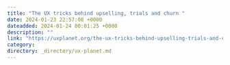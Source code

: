 ```yaml
---
title: "The UX tricks behind upselling, trials and churn "
date: 2024-01-23 22:57:08 +0000
dateadded: 2024-01-24 00:01:25 +0000
description: ""
link: "https://uxplanet.org/the-ux-tricks-behind-upselling-trials-and-churn-74484d3ccd7f?source=rss----819cc2aaeee0---4"
category:
directory: _directory/ux-planet.md
---
```

